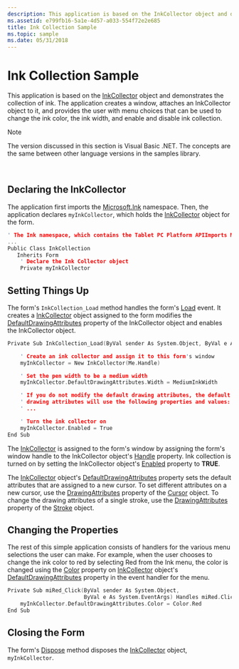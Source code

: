 ```yaml
---
description: This application is based on the InkCollector object and demonstrates the collection of ink.
ms.assetid: e799fb16-5a1e-4d57-a033-554f72e2e685
title: Ink Collection Sample
ms.topic: sample
ms.date: 05/31/2018
---
```


# Ink Collection Sample

This application is based on the [InkCollector](/previous-versions/ms836493(v=msdn.10)) object and demonstrates the collection of ink. The application creates a window, attaches an InkCollector object to it, and provides the user with menu choices that can be used to change the ink color, the ink width, and enable and disable ink collection.

> [!Note]  
> The version discussed in this section is Visual Basic .NET. The concepts are the same between other language versions in the samples library.

 

## Declaring the InkCollector

The application first imports the [Microsoft.Ink](/previous-versions/ms826516(v=msdn.10)) namespace. Then, the application declares `myInkCollector`, which holds the [InkCollector](/previous-versions/ms836493(v=msdn.10)) object for the form.


```C++
' The Ink namespace, which contains the Tablet PC Platform APIImports Microsoft.Ink
...
Public Class InkCollection
   Inherits Form
    ' Declare the Ink Collector object
    Private myInkCollector
```



## Setting Things Up

The form's `InkCollection_Load` method handles the form's [Load](/dotnet/api/system.windows.forms.form.load?view=netcore-3.1&preserve-view=true) event. It creates a [InkCollector](/previous-versions/ms836493(v=msdn.10)) object assigned to the form modifies the [DefaultDrawingAttributes](/previous-versions/ms836500(v=msdn.10)) property of the InkCollector object and enables the InkCollector object.


```C++
Private Sub InkCollection_Load(ByVal sender As System.Object, ByVal e As System.EventArgs) Handles MyBase.Load

    ' Create an ink collector and assign it to this form's window
    myInkCollector = New InkCollector(Me.Handle)

    ' Set the pen width to be a medium width
    myInkCollector.DefaultDrawingAttributes.Width = MediumInkWidth

    ' If you do not modify the default drawing attributes, the default 
    ' drawing attributes will use the following properties and values:
    ' ...

    ' Turn the ink collector on
    myInkCollector.Enabled = True
End Sub
```



The [InkCollector](/previous-versions/ms836493(v=msdn.10)) is assigned to the form's window by assigning the form's window handle to the InkCollector object's [Handle](/previous-versions/ms836504(v=msdn.10)) property. Ink collection is turned on by setting the InkCollector object's [Enabled](/previous-versions/ms836503(v=msdn.10)) property to **TRUE**.

The [InkCollector](/previous-versions/ms836493(v=msdn.10)) object's [DefaultDrawingAttributes](/previous-versions/ms836500(v=msdn.10)) property sets the default attributes that are assigned to a new cursor. To set different attributes on a new cursor, use the [DrawingAttributes](/previous-versions/ms839523(v=msdn.10)) property of the [Cursor](/previous-versions/ms839521(v=msdn.10)) object. To change the drawing attributes of a single stroke, use the [DrawingAttributes](/previous-versions/ms827846(v=msdn.10)) property of the [Stroke](/previous-versions/ms827842(v=msdn.10)) object.

## Changing the Properties

The rest of this simple application consists of handlers for the various menu selections the user can make. For example, when the user chooses to change the ink color to red by selecting Red from the Ink menu, the color is changed using the [Color](/previous-versions/ms837933(v=msdn.10)) property on [InkCollector](/previous-versions/ms836493(v=msdn.10)) object's [DefaultDrawingAttributes](/previous-versions/ms836500(v=msdn.10)) property in the event handler for the menu.


```C++
Private Sub miRed_Click(ByVal sender As System.Object, 
                        ByVal e As System.EventArgs) Handles miRed.Click
    myInkCollector.DefaultDrawingAttributes.Color = Color.Red
End Sub
```



## Closing the Form

The form's [Dispose](/dotnet/api/system.windows.forms.form.dispose?view=netcore-3.1&preserve-view=true) method disposes the [InkCollector](/previous-versions/ms836493(v=msdn.10)) object, `myInkCollector`.

 

 

